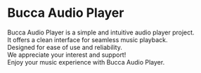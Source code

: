 # Bucca Audio Player

Bucca Audio Player is a simple and intuitive audio player project.  
It offers a clean interface for seamless music playback.  
Designed for ease of use and reliability.  
We appreciate your interest and support!  
Enjoy your music experience with Bucca Audio Player.